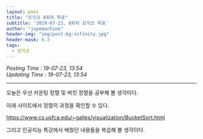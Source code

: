 ```yaml
---
layout: post
title: "모각코 8회차 목표"
subtitle: '2019-07-23, 8회차 모각코 목표'
author: "jopemachine"
header-img: "img/post-bg-infinity.jpg"
header-mask: 0.3
tags:
  - 모각코
---
```


<i>Posting Time : 19-07-23, 13:54</i><br>
<i>Updating Time : 19-07-23, 13:54</i><br>

---

오늘은 우선 카운팅 정렬 및 버킷 정렬을 공부해 볼 생각이다. 

아래 사이트에서 정렬의 과정을 확인할 수 있다.

https://www.cs.usfca.edu/~galles/visualization/BucketSort.html

그리고 인공지능 특강에서 배웠던 내용들을 복습해 볼 생각이다.


